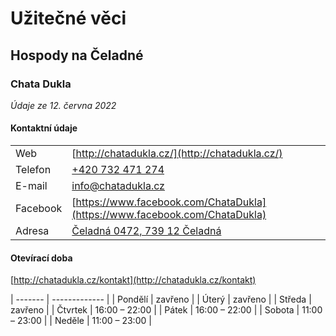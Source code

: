 # Užitečné věci

## Hospody na Čeladné

### Chata Dukla

*Údaje ze 12. června 2022*

#### Kontaktní údaje

|          |                                                                            |
| -------- | ---------------------------------------------------------------------------|
| Web      | [http://chatadukla.cz/](http://chatadukla.cz/)                             |
| Telefon  | [+420 732 471 274](tel:+420732471274)                                      |
| E-mail   | [info@chatadukla.cz](mailto:info@chatadukla.cz)                            |
| Facebook | [https://www.facebook.com/ChataDukla](https://www.facebook.com/ChataDukla) |
| Adresa   | [Čeladná 0472, 739 12 Čeladná](https://mapy.cz/s/kesafafaru)               |

#### Otevírací doba

[http://chatadukla.cz/kontakt](http://chatadukla.cz/kontakt)


| ------- | ------------- |
| Pondělí | zavřeno       |
| Úterý   | zavřeno       |
| Středa  | zavřeno       |
| Čtvrtek | 16:00 – 22:00 |
| Pátek   | 16:00 – 22:00 |
| Sobota  | 11:00 – 23:00 |
| Neděle  | 11:00 – 23:00 |

